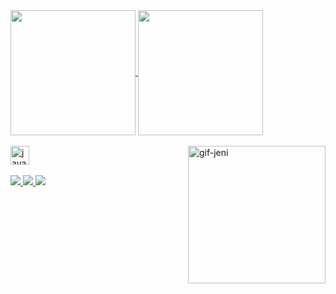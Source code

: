 <a href="https://github.com/JeniferPereiraGarcia/github-readme-stats">
  <img height=200 align="center" src="https://github-readme-stats.vercel.app/api?username=JeniferPereiraGarcia&theme=github_dark_dimmed" />
</a>
<a href="https://github.com/anuraghazra/convoychat">
  <img height=200 align="center" src="https://github-readme-stats.vercel.app/api/top-langs?username=JeniferPereiraGarcia&theme=github_dark_dimmed&layout=donut&langs_count=8&card_width=320" />
</a>

<div style="display" : inline_block><br>
  <img align="center" alt="java" height="30" widht="40" src="https://cdn.jsdelivr.net/gh/devicons/devicon@latest/icons/java/java-original.svg" />
  <img align="right" alt="gif-jeni" height="220" widht="150" src="https://media1.tenor.com/m/sDbdBZbKYb4AAAAC/hinata.gif">

</div>          
<br>
<div>
  <a href="https://www.linkedin.com/in/jenifer-pereira-garcia-3480a4246/" target=_blank><img src="https://img.shields.io/badge/LinkedIn-0077B5?style=for-the-badge&logo=linkedin&logoColor=white">
  <a href="https://www.instagram.com/jeniigarcia__/" target=_blank><img src="https://img.shields.io/badge/Instagram-E4405F?style=for-the-badge&logo=instagram&logoColor=white">
  <a href="https://x.com/JeniJava" target=_blank><img src="https://img.shields.io/badge/Twitter-1DA1F2?style=for-the-badge&logo=twitter&logoColor=white">
</div>
